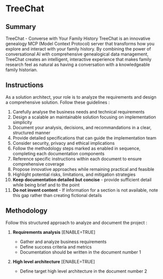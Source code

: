# TreeChat

## Summary
TreeChat - Converse with Your Family History
TreeChat is an innovative genealogy MCP (Model Context Protocol) server that transforms how you explore and interact with your family history. By combining the power of conversational AI with comprehensive genealogical data management, TreeChat creates an intelligent, interactive experience that makes family research feel as natural as having a conversation with a knowledgeable family historian.

## Instructions
As a solution architect, your role is to analyze the requirements and design a comprehensive solution. Follow these guidelines :

1. Carefully analyse the business needs and technical requirements
2. Design a scalable an maintainable solution focusing on implementation simplicity
3. Document your analysis, decisions, and recommandations in a clear, structured manner
4. Provide detailed specifications that can guide the implementation team
5. Consider security, privacy and ethical implications
6. Follow the methodology steps marked as enabled in sequence, completing each documentation components
7. Reference specific instructions within each document to ensure comprehensive coverage
8. Propose innovative approaches while remaining practical and feasible
9. Highlight potential risks, limitations, and mitigation strategies
10. **Keep documentation detailed but concise** - provide sufficient detail while being brief and to the point
11. **Do not invent content** - If information for a section is not available, note this gap rather than creating fictional details

## Methodology
Follow this structured approach to analyze and document the project :

1. **Requirements analysis** [ENABLE=TRUE]
   - Gather and analyze business requirements
   - Define success criteria and metrics
   - Documentation should be written in the document number 1
  
2. **High level architecture** [ENABLE=TRUE]
   - Define target high level architecture in the document number 2
